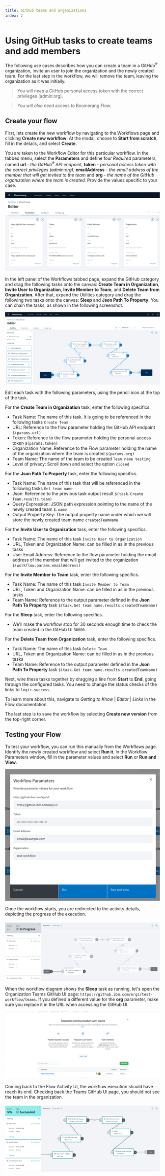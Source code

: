 ```yaml
---
title: Github teams and organizations
index: 2
---
```


# Using GitHub tasks to create teams and add members

The following use cases describes how you can create a team in a GitHub<sup>®</sup> organization, invite an user to join the organization and the newly created team. For the last step in the workflow, we will remove the team, leaving the organization as it was initially.

> You will _need_ a GitHub personal access token with the correct privileges (admin:org).

> You will _also need_ access to Boomerang Flow.

## Create your flow

First, lets create the new workflow by navigating to the Workflows page and clicking **Create new workflow**. At the modal, choose to **Start from scratch**, fill in the details, and select **Create**.

You are taken to the Workflow Editor for this particular workflow. In the tabbed menu, select the **Parameters** and define four _Required_ parameters, named **url** - _the GitHub<sup>®</sup> API endpoint_, **token** - _personal access token with the correct privileges (admin:org)_, **emailAddress** - _the email address of the member that will get invited to the team_ and **org** - _the name of the GitHub organization where the team is created_. Provide the values specific to your case.

![Workflow Parameters](./assets/github-define-parameters.png)

In the left panel of the Workflows tabbed page, expand the GitHub category and drag the following tasks onto the canvas: **Create Team in Organization**, **Invite User to Organization**, **Invite Member to Team**, and **Delete Team from Organization**. After that, expand the Utilities category and drag the following two tasks onto the canvas: **Sleep** and **Json Path To Property**. You can chain the tasks, as shown in the following screenshot.

![Workflow Design](./assets/github-workflow-design.png)

Edit each task with the following parameters, using the pencil icon at the top of the task.

For the **Create Team in Organization** task, enter the following specifics.

- Task Name: The name of this task. It is going to be referenced in the following tasks `Create Team`
- URL: Reference to the flow parameter holding the GitHub API endpoint `$(params.url)`
- Token: Reference to the flow parameter holding the personal access token `$(params.token)`
- Organization Name: Reference to the Flow parameter holding the name of the organization where the team is created `$(params.org)`
- Team Name: The name of the team to be created `Team name testing`
- Level of privacy: Scroll down and select the option `closed`

For the **Json Path To Property** task, enter the following specifics.

- Task Name: The name of this task that will be referenced in the following tasks `Get team name`
- Json: Reference to the previous task output result `$(task.Create Team.results.team)`
- Query Expression: JSON path expression pointing to the name of the newly created team `$.name`
- Output Property Key: The output property name under which we will store the newly created team name `createdTeamName`

For the **Invite User to Organization** task, enter the following specifics.

- Task Name: The name of this task `Invite User to Organization`
- URL, Token and Organization Name: can be filled in as in the previous tasks
- User Email Address: Reference to the flow parameter holding the email address of the member that will get invited to the organization `$(workflow.params.emailAddress)`

For the **Invite Member to Team** task, enter the following specifics.

- Task Name: The name of this task `Invite Member to Team`
- URL, Token and Organization Name: can be filled in as in the previous tasks
- Team Name: Reference to the output parameter defined in the **Json Path To Property** task `$(task.Get team name.results.createdTeamName)`

For the **Sleep** task, enter the following specifics.

- We'll make the workflow stop for 30 seconds enough time to check the team created in the GitHub UI `30000`.

For the **Delete Team from Organization** task, enter the following specifics.

- Task Name: The name of this task `Delete Team`
- URL, Token and Organization Name: can be filled in as in the previous tasks
- Team Name: Reference to the output parameter defined in the **Json Path To Property** task `$(task.Get team name.results.createdTeamName)`

Next, wire these tasks together by dragging a line from **Start** to **End**, going through the configured tasks. You need to change the status checks of the links to `logic-success`.

To learn more about this, navigate to _Getting to Know_ | _Editor_ | _Links_ in the Flow documentation.

The last step is to save the workflow by selecting **Create new version** from the top-right corner.

## Testing your Flow

To test your workflow, you can run this manually from the Workflows page. Identify the newly created workflow and select **Run it**. In the Workflow Parameters window, fill in the parameter values and select **Run** or **Run and View**.

![Workflow Parameters](./assets/github-teams-run.png)

Once the workflow starts, you are redirected to the activity details, depicting the progress of the execution.

![Workflow Running Details](./assets/github-teams-running.png)

When the workflow diagram shows the **Sleep** task as running, let's open the Organization Teams GitHub UI page: `https://github.ibm.com/orgs/test-workflow/teams`. If you defined a different value for the **org** parameter, make sure you replace it in the URL when accessing the GitHub UI.

![GitHub UI Teams page](./assets/github-teams-success-created.png)

Coming back to the Flow Activity UI, the workflow execution should have reach its end. Checking back the Teams GitHub UI page, you should not see the team in the organization.

![GitHub UI Teams page](./assets/github-teams-completed.png)
